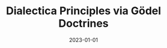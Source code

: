 ---
type: article
authors:
  - Trotta, Davide
  - Spadetto, Matteo
  - de Paiva, Valeria
title: "Dialectica Principles via Gödel Doctrines"
journal: "Theoretical Computer Science"
note:
date: 2023-01-01
resource:
  type: pdf
  pdf-url: includes/pubs/2023tcs.pdf 

---